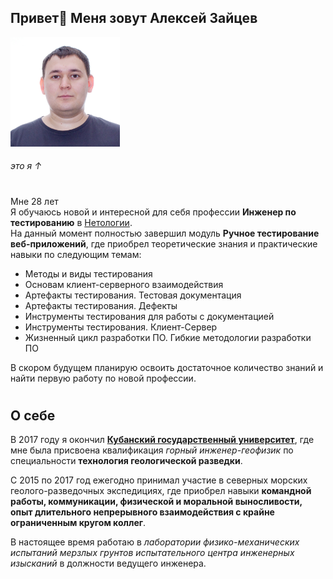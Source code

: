 ## Привет👋 Меня зовут Алексей Зайцев  

<img src="1.jpg" width="175" height="175" />

###### это я ↑
#
Мне 28 лет  
Я обучаюсь новой и интересной для себя профессии **Инженер по тестированию** в [Нетологии](https://netology.ru/).  
На данный момент полностью завершил модуль **Ручное тестирование веб-приложений**, где приобрел теоретические знания и практические навыки по следующим темам:
* Методы и виды тестирования
* Основам клиент-серверного взаимодействия
* Артефакты тестирования. Тестовая документация
* Артефакты тестирования. Дефекты
* Инструменты тестирования для работы с документацией
* Инструменты тестирования. Клиент-Сервер
* Жизненный цикл разработки ПО. Гибкие методологии разработки ПО

В скором будущем планирую освоить достаточное количество знаний и найти первую работу по новой профессии.
#

## О себе

В 2017 году я окончил [**Кубанский государственный университет**](https://www.kubsu.ru/), где мне была присвоена квалификация *горный инженер-геофизик* по специальности **технология геологической разведки**.  

С 2015 по 2017 год ежегодно принимал участие в северных морских геолого-разведочных экспедициях, где приобрел навыки **командной работы, коммуникации, физической и моральной выносливости, опыт длительного непрерывного взаимодействия с крайне ограниченным кругом коллег**.

В настоящее время работаю в *лаборатории физико-механических испытаний мерзлых грунтов испытательного центра инженерных изысканий* в должности ведущего инженера.  
